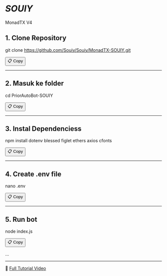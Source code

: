 # *SOUIY*
MonadTX V4

## 1. Clone Repository
git clone https://github.com/Souiy/Souiy/MonadTX-SOUIY.git

<button onclick="navigator.clipboard.writeText('git clone https://github.com/Souiy/MonadTX-SOUIY.git')">📋 Copy</button>

---

## 2. Masuk ke folder
cd PriorAutoBot-SOUIY

<button onclick="navigator.clipboard.writeText('cd MonadTX-SOUIY')">📋 Copy</button>

---


## 3. Instal Dependenciess
npm install dotenv blessed figlet ethers axios cfonts
 

<button onclick="navigator.clipboard.writeText('npm install dotenv blessed figlet ethers axios cfonts
')">📋 Copy</button>

---

## 4. Create .env file
nano .env


<button onclick="navigator.clipboard.writeText('nano .env')">📋 Copy</button>

---

## 5. Run bot
node index.js

<button onclick="navigator.clipboard.writeText('node index.js')">📋 Copy</button>

...

---

🔗 [Full Tutorial Video](https://www.tiktok.com/@souiy1/video/7495429686885928210)
